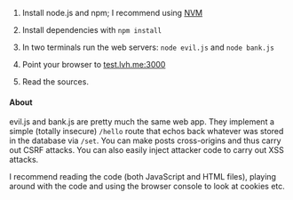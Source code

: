 1. Install node.js and npm; I recommend using [NVM](https://github.com/creationix/nvm)

2. Install dependencies with `npm install`

3. In two terminals run the web servers: `node evil.js` and `node bank.js`

4. Point your browser to [test.lvh.me:3000](http://test.lvh.me:3000)

5. Read the sources.


#### About

evil.js and bank.js are pretty much the same web app. They implement a simple
(totally insecure) `/hello` route that echos back whatever was stored in the
database via `/set`. You can make posts cross-origins and thus carry out CSRF
attacks. You can also easily inject attacker code to carry out XSS attacks.

I recommend reading the code (both JavaScript and HTML  files), playing around
with the code and using the browser console to look at cookies etc.

